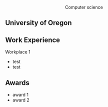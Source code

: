 <p align="center">
Computer science
</p>

## University of Oregon 

## Work Experience
Workplace 1
- test
- test

## Awards
- award 1
- award 2
